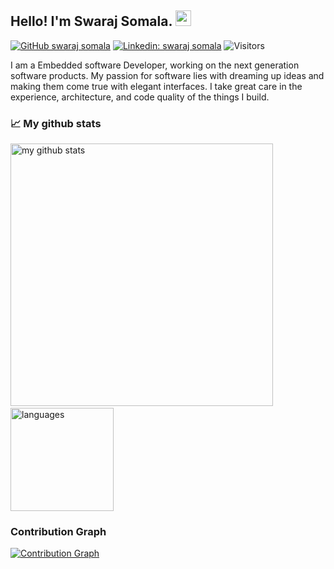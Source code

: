 ## Hello! I'm Swaraj Somala. <img src="https://media.giphy.com/media/hvRJCLFzcasrR4ia7z/giphy.gif" width="25px">
[![GitHub swaraj somala](https://img.shields.io/github/followers/swarajsomala?label=follow&style=social)](https://github.com/swarajsomala)
[![Linkedin: swaraj somala](https://img.shields.io/badge/-Swaraj%20Somala-blue?style=flat-square&logo=Linkedin&logoColor=white&link=https://www.linkedin.com/in/swaraj-somala/)](https://www.linkedin.com/in/swaraj-somala/)
![Visitors](https://visitor-badge.glitch.me/badge?page_id=swarajsomala&left_color=gray&right_color=blue)

I am a Embedded software Developer, working on the next generation software products. My passion for software lies with dreaming up ideas and making them come true with elegant interfaces. I take great care in the experience, architecture, and code quality of the things I build.


### 📈 My github stats

<img src="https://github-readme-stats.vercel.app/api?username=swarajsomala&show_icons=true&theme=gotham" alt="my github stats" width="420"/>&nbsp;<img src="https://github-readme-stats.vercel.app/api/top-langs/?username=swarajsomala&layout=compact&theme=gotham" alt="languages" height="165">

### Contribution Graph

[![Contribution Graph](https://activity-graph.herokuapp.com/graph?username=swarajsomala&theme=react-dark&line=17de35&area=true&hide_border=true&color=ffffff)](https://github.com/embeddedalpha/github-readme-activity-graph)
